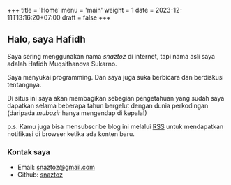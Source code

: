 +++
title = 'Home'
menu = 'main'
weight = 1
date = 2023-12-11T13:16:20+07:00
draft = false
+++

## Halo, saya Hafidh

Saya sering menggunakan nama *snaztoz* di internet, tapi nama asli saya adalah Hafidh Muqsithanova Sukarno.

Saya menyukai programming. Dan saya juga suka berbicara dan berdiskusi tentangnya.

Di situs ini saya akan membagikan sebagian pengetahuan yang sudah saya dapatkan selama beberapa tahun bergelut dengan dunia perkodingan (daripada *mubazir* hanya mengendap di kepala!)

p.s. Kamu juga bisa mensubscribe blog ini melalui [RSS](/index.xml) untuk mendapatkan notifikasi di browser ketika ada konten baru.

### Kontak saya

* Email: [snaztoz@gmail.com](mailto:snaztoz@gmail.com)
* Github: [snaztoz](https://github.com/snaztoz)
